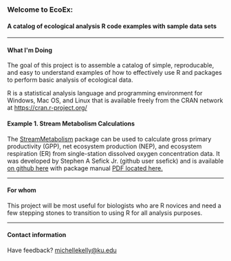 ### Welcome to EcoEx:
#### A catalog of ecological analysis R code examples with sample data sets

---

#### What I'm Doing

The goal of this project is to assemble a catalog of simple, reproducable, and easy to understand examples of how to effectively use R and packages to perform basic analysis of ecological data.

R is a statistical analysis language and programming environment for Windows, Mac OS, and Linux that is available freely from the CRAN network at https://cran.r-project.org/

#### Example 1. Stream Metabolism Calculations

The [StreamMetabolism](https://github.com/ssefick/StreamMetabolism) package can be used to calculate gross primary productivity (GPP), net ecosystem production (NEP), and ecosystem respiration (ER) from single-station dissolved oxygen concentration data. It was developed by Stephen A Sefick Jr. (github user ssefick) and is available [on github here](https://github.com/ssefick/StreamMetabolism) with package manual [PDF located here.](https://cran.r-project.org/web/packages/StreamMetabolism/StreamMetabolism.pdf)

---

#### For whom

This project will be most useful for biologists who are R novices and need a few stepping stones to transition to using R for all analysis purposes.

---

#### Contact information

Have feedback? michellekelly@ku.edu
